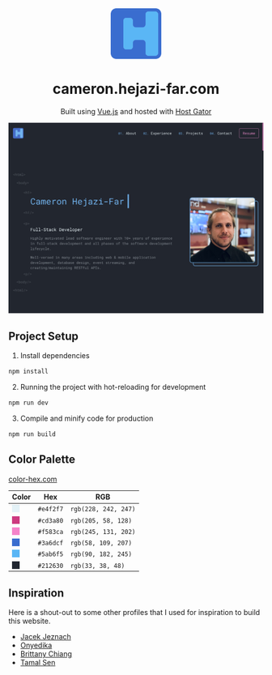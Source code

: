 <div align="center">
    <img alt="Logo" src="https://raw.githubusercontent.com/cameronhejazifar/personal-profile/main/artwork/logo.svg" width="100" />
</div>
<h1 align="center">
    cameron.hejazi-far.com
</h1>
<p align="center">
    Built using <a href="https://vuejs.org/" target="_blank">Vue.js</a> and hosted with <a href="https://www.hostgator.com/" target="_blank">Host Gator</a>
</p>

![demo](https://raw.githubusercontent.com/cameronhejazifar/personal-profile/main/artwork/demo.png)

## Project Setup

1. Install dependencies

```sh
npm install
```

2. Running the project with hot-reloading for development

```sh
npm run dev
```

3. Compile and minify code for production

```sh
npm run build
```

## Color Palette

[color-hex.com](https://www.color-hex.com/color-palette/6407)

| Color                                                                         | Hex       | RGB                  |
|-------------------------------------------------------------------------------|-----------|----------------------|
| <span style="display:block;width:15px;height:15px;background:#e4f2f7"></span> | `#e4f2f7` | `rgb(228, 242, 247)` |
| <span style="display:block;width:15px;height:15px;background:#cd3a80"></span> | `#cd3a80` | `rgb(205, 58, 128)`  |
| <span style="display:block;width:15px;height:15px;background:#f583ca"></span> | `#f583ca` | `rgb(245, 131, 202)` |
| <span style="display:block;width:15px;height:15px;background:#3a6dcf"></span> | `#3a6dcf` | `rgb(58, 109, 207)`  |
| <span style="display:block;width:15px;height:15px;background:#5ab6f5"></span> | `#5ab6f5` | `rgb(90, 182, 245)`  |
| <span style="display:block;width:15px;height:15px;background:#212630"></span> | `#212630` | `rgb(33, 38, 48)`    |

## Inspiration

Here is a shout-out to some other profiles that I used for inspiration to build this website.

- [Jacek Jeznach](https://jacekjeznach.com)
- [Onyedika](https://www.onyedika.xyz)
- [Brittany Chiang](https://brittanychiang.com)
- [Tamal Sen](https://tamalsen.dev)
